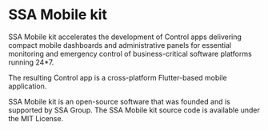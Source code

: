 # SSA Mobile kit
 
SSA Mobile kit accelerates the development of Control apps delivering compact mobile dashboards and administrative panels for essential monitoring and emergency control of business-critical software platforms running 24*7.

The resulting Control app is a cross-platform Flutter-based mobile application.

SSA Mobile kit is an open-source software that was founded and is supported by SSA Group. The SSA Mobile kit source code is available under the MIT License.
